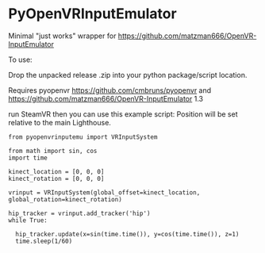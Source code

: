 # PyOpenVRInputEmulator
Minimal "just works" wrapper for https://github.com/matzman666/OpenVR-InputEmulator

To use:

Drop the unpacked release .zip into your python package/script location.

Requires pyopenvr https://github.com/cmbruns/pyopenvr and https://github.com/matzman666/OpenVR-InputEmulator 1.3

run SteamVR then you can use this example script:
Position will be set relative to the main Lighthouse.
```
from pyopenvrinputemu import VRInputSystem

from math import sin, cos
import time

kinect_location = [0, 0, 0]
kinect_rotation = [0, 0, 0]

vrinput = VRInputSystem(global_offset=kinect_location, global_rotation=kinect_rotation)

hip_tracker = vrinput.add_tracker('hip')
while True:

  hip_tracker.update(x=sin(time.time()), y=cos(time.time()), z=1)
  time.sleep(1/60)

```
